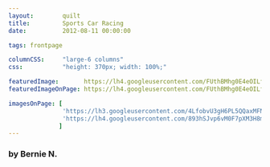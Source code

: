 ```yaml
---
layout:        quilt
title:         Sports Car Racing
date:          2012-08-11 00:00:00

tags: frontpage

columnCSS:     "large-6 columns"
css:           "height: 370px; width: 100%;"

featuredImage:       https://lh4.googleusercontent.com/FUthBMhg0E4eOILfVvYJtts_UxIl4tiOmjT4Lpn9_Jo=w470
featuredImageOnPage: https://lh4.googleusercontent.com/FUthBMhg0E4eOILfVvYJtts_UxIl4tiOmjT4Lpn9_Jo=w1000

imagesOnPage: [
               'https://lh3.googleusercontent.com/4LfobvU3gH6PL5QQaxMFNElxCeeaVS9zwDzn_OFwyEM=w303',
               'https://lh4.googleusercontent.com/893hSJvp6vM0F7pXM3H8mJlX9Tgbz1slAW3xz22up-c=w303'
              ]
---
```


### by Bernie N.

